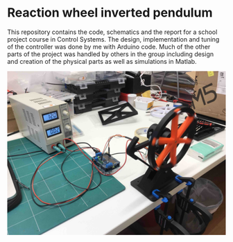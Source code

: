# Reaction wheel inverted pendulum

This repository contains the code, schematics and the report for a school project course in Control Systems. The design, implementation and tuning of the controller was done by me with Arduino code. Much of the other parts of the project was handled by others in the group including design and creation of the physical parts as well as simulations in Matlab.

![image](./report/figures/SingleAxisV2Front.jpg)